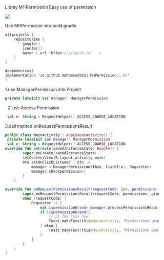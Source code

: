 Libray MHPermission Easy use of permission

[![](https://jitpack.io/v/io.github.mohammad0261/MHPermission.svg)](https://jitpack.io/#io.github.mohammad0261/MHPermission)

Use MHPermssion into build.gradle



```kotlin
allprojects {
    repositories {
        google()
        jcenter()
        maven { url 'https://jitpack.io'   }
    } 
}
```






```kotlin
dependencies{
implementation 'io.github.mohammad0261:MHPermission:1.02'
}
```





1.use ManagerPermission into Project




```kotlin
private lateinit var manager: ManagerPermission
```




2. use Access Permission




```kotlin
 val e: String = RequestHelper().ACCESS_COARSE_LOCATION
 ```


 
 
 
 
 
3.call method onRequestPermissionsResult




```kotlin
public class MainActivity : AppCompatActivity() {
 private lateinit var manager: ManagerPermission
 val e: String = RequestHelper().ACCESS_COARSE_LOCATION
override fun onCreate(savedInstanceState: Bundle?) {
        super.onCreate(savedInstanceState)
        setContentView(R.layout.activity_main)
        btn.setOnClickListener { btn ->
            manager = ManagerPermission(this, listOf(e), Requester)
            manager.checkpermission()
        }
    }

override fun onRequestPermissionsResult(requestCode: Int, permissions: Array<String>, grantResults: IntArray) {
        super.onRequestPermissionsResult(requestCode, permissions, grantResults)
        when (requestCode) {
            Requester -> {
                val ispermissionGrand= manager.processPermissionsResult(requestCode, permissions, grantResults)
                if (ispermissionGrand){
                    // Do the task now
                    Toast.makeText(this@MainActivity, "Permissions granted.", Toast.LENGTH_SHORT).show()
                } else {
                    Toast.makeText(this@MainActivity, "Permissions denied.", Toast.LENGTH_SHORT).show()
                }
            }
        }
    }
}
```
